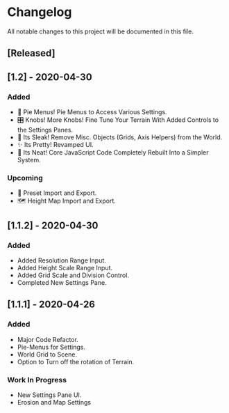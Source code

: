 # Changelog
All notable changes to this project will be documented in this file.

## [Released]

## [1.2] - 2020-04-30
### Added
- 🥧 Pie Menus! Pie Menus to Access Various Settings.
- 🎛️ Knobs! More Knobs! Fine Tune Your Terrain With Added Controls to the Settings Panes. 
- 🧽 Its Sleak! Remove Misc. Objects (Grids, Axis Helpers) from the World.
- ✨ Its Pretty! Revamped UI.
- 🛀 Its Neat! Core JavaScript Code Completely Rebuilt Into a Simpler System.

### Upcoming
- 📝 Preset Import and Export.
- 🗺️ Height Map Import and Export.


## [1.1.2] - 2020-04-30
### Added
- Added Resolution Range Input.
- Added Height Scale Range Input.
- Added Grid Scale and Division Control.
- Completed New Settings Pane.



## [1.1.1] - 2020-04-26
### Added
- Major Code Refactor.
- Pie-Menus for Settings.
- World Grid to Scene.
- Option to Turn off the rotation of Terrain.

### Work In Progress
- New Settings Pane UI.
- Erosion and Map Settings



